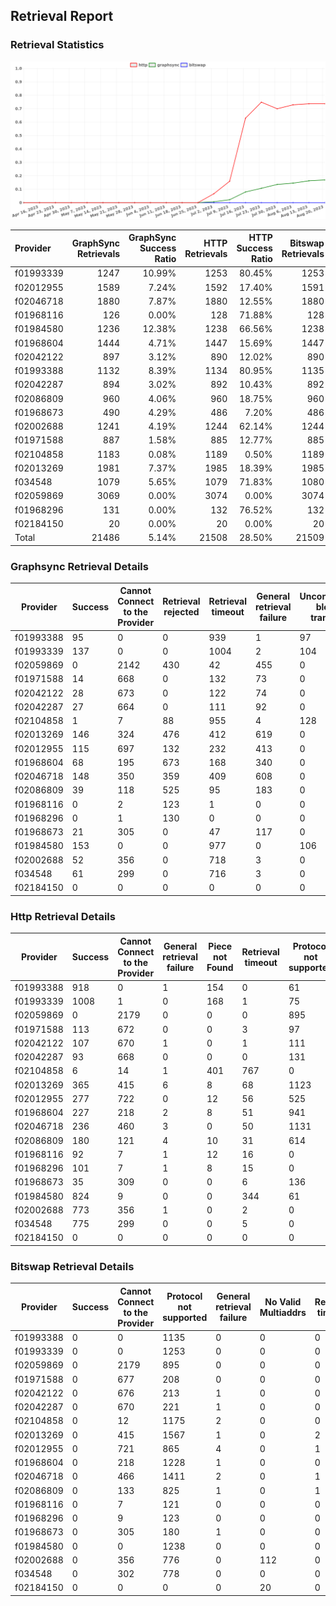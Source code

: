 ## Retrieval Report
### Retrieval Statistics
<img src="https://raw.githubusercontent.com/data-preservation-programs/filplus-checker-assets/main/filecoin-project/filecoin-plus-large-datasets/issues/1728/1692798950018.png"/>

| Provider  | GraphSync Retrievals | GraphSync Success Ratio | HTTP Retrievals | HTTP Success Ratio | Bitswap Retrievals | Bitswap Success Ratio |
| :-------- | -------------------: | ----------------------: | --------------: | -----------------: | -----------------: | --------------------: |
| f01993339 |                 1247 |                  10.99% |            1253 |             80.45% |               1253 |                 0.00% |
| f02012955 |                 1589 |                   7.24% |            1592 |             17.40% |               1591 |                 0.00% |
| f02046718 |                 1880 |                   7.87% |            1880 |             12.55% |               1880 |                 0.00% |
| f01968116 |                  126 |                   0.00% |             128 |             71.88% |                128 |                 0.00% |
| f01984580 |                 1236 |                  12.38% |            1238 |             66.56% |               1238 |                 0.00% |
| f01968604 |                 1444 |                   4.71% |            1447 |             15.69% |               1447 |                 0.00% |
| f02042122 |                  897 |                   3.12% |             890 |             12.02% |                890 |                 0.00% |
| f01993388 |                 1132 |                   8.39% |            1134 |             80.95% |               1135 |                 0.00% |
| f02042287 |                  894 |                   3.02% |             892 |             10.43% |                892 |                 0.00% |
| f02086809 |                  960 |                   4.06% |             960 |             18.75% |                960 |                 0.00% |
| f01968673 |                  490 |                   4.29% |             486 |              7.20% |                486 |                 0.00% |
| f02002688 |                 1241 |                   4.19% |            1244 |             62.14% |               1244 |                 0.00% |
| f01971588 |                  887 |                   1.58% |             885 |             12.77% |                885 |                 0.00% |
| f02104858 |                 1183 |                   0.08% |            1189 |              0.50% |               1189 |                 0.00% |
| f02013269 |                 1981 |                   7.37% |            1985 |             18.39% |               1985 |                 0.00% |
| f034548   |                 1079 |                   5.65% |            1079 |             71.83% |               1080 |                 0.00% |
| f02059869 |                 3069 |                   0.00% |            3074 |              0.00% |               3074 |                 0.00% |
| f01968296 |                  131 |                   0.00% |             132 |             76.52% |                132 |                 0.00% |
| f02184150 |                   20 |                   0.00% |              20 |              0.00% |                 20 |                 0.00% |
| Total     |                21486 |                   5.14% |           21508 |             28.50% |              21509 |                 0.00% |

### Graphsync Retrieval Details
| Provider  | Success | Cannot Connect to the Provider | Retrieval rejected | Retrieval timeout | General retrieval failure | Unconfirmed block transfer | No Valid Multiaddrs | Piece not Found |
| --------- | ------- | ------------------------------ | ------------------ | ----------------- | ------------------------- | -------------------------- | ------------------- | --------------- |
| f01993388 | 95      | 0                              | 0                  | 939               | 1                         | 97                         | 0                   | 0               |
| f01993339 | 137     | 0                              | 0                  | 1004              | 2                         | 104                        | 0                   | 0               |
| f02059869 | 0       | 2142                           | 430                | 42                | 455                       | 0                          | 0                   | 0               |
| f01971588 | 14      | 668                            | 0                  | 132               | 73                        | 0                          | 0                   | 0               |
| f02042122 | 28      | 673                            | 0                  | 122               | 74                        | 0                          | 0                   | 0               |
| f02042287 | 27      | 664                            | 0                  | 111               | 92                        | 0                          | 0                   | 0               |
| f02104858 | 1       | 7                              | 88                 | 955               | 4                         | 128                        | 0                   | 0               |
| f02013269 | 146     | 324                            | 476                | 412               | 619                       | 0                          | 0                   | 4               |
| f02012955 | 115     | 697                            | 132                | 232               | 413                       | 0                          | 0                   | 0               |
| f01968604 | 68      | 195                            | 673                | 168               | 340                       | 0                          | 0                   | 0               |
| f02046718 | 148     | 350                            | 359                | 409               | 608                       | 0                          | 0                   | 6               |
| f02086809 | 39      | 118                            | 525                | 95                | 183                       | 0                          | 0                   | 0               |
| f01968116 | 0       | 2                              | 123                | 1                 | 0                         | 0                          | 0                   | 0               |
| f01968296 | 0       | 1                              | 130                | 0                 | 0                         | 0                          | 0                   | 0               |
| f01968673 | 21      | 305                            | 0                  | 47                | 117                       | 0                          | 0                   | 0               |
| f01984580 | 153     | 0                              | 0                  | 977               | 0                         | 106                        | 0                   | 0               |
| f02002688 | 52      | 356                            | 0                  | 718               | 3                         | 0                          | 112                 | 0               |
| f034548   | 61      | 299                            | 0                  | 716               | 3                         | 0                          | 0                   | 0               |
| f02184150 | 0       | 0                              | 0                  | 0                 | 0                         | 0                          | 20                  | 0               |

### Http Retrieval Details
| Provider  | Success | Cannot Connect to the Provider | General retrieval failure | Piece not Found | Retrieval timeout | Protocol not supported | No Valid Multiaddrs |
| --------- | ------- | ------------------------------ | ------------------------- | --------------- | ----------------- | ---------------------- | ------------------- |
| f01993388 | 918     | 0                              | 1                         | 154             | 0                 | 61                     | 0                   |
| f01993339 | 1008    | 1                              | 0                         | 168             | 1                 | 75                     | 0                   |
| f02059869 | 0       | 2179                           | 0                         | 0               | 0                 | 895                    | 0                   |
| f01971588 | 113     | 672                            | 0                         | 0               | 3                 | 97                     | 0                   |
| f02042122 | 107     | 670                            | 1                         | 0               | 1                 | 111                    | 0                   |
| f02042287 | 93      | 668                            | 0                         | 0               | 0                 | 131                    | 0                   |
| f02104858 | 6       | 14                             | 1                         | 401             | 767               | 0                      | 0                   |
| f02013269 | 365     | 415                            | 6                         | 8               | 68                | 1123                   | 0                   |
| f02012955 | 277     | 722                            | 0                         | 12              | 56                | 525                    | 0                   |
| f01968604 | 227     | 218                            | 2                         | 8               | 51                | 941                    | 0                   |
| f02046718 | 236     | 460                            | 3                         | 0               | 50                | 1131                   | 0                   |
| f02086809 | 180     | 121                            | 4                         | 10              | 31                | 614                    | 0                   |
| f01968116 | 92      | 7                              | 1                         | 12              | 16                | 0                      | 0                   |
| f01968296 | 101     | 7                              | 1                         | 8               | 15                | 0                      | 0                   |
| f01968673 | 35      | 309                            | 0                         | 0               | 6                 | 136                    | 0                   |
| f01984580 | 824     | 9                              | 0                         | 0               | 344               | 61                     | 0                   |
| f02002688 | 773     | 356                            | 1                         | 0               | 2                 | 0                      | 112                 |
| f034548   | 775     | 299                            | 0                         | 0               | 5                 | 0                      | 0                   |
| f02184150 | 0       | 0                              | 0                         | 0               | 0                 | 0                      | 20                  |

### Bitswap Retrieval Details
| Provider  | Success | Cannot Connect to the Provider | Protocol not supported | General retrieval failure | No Valid Multiaddrs | Retrieval timeout |
| --------- | ------- | ------------------------------ | ---------------------- | ------------------------- | ------------------- | ----------------- |
| f01993388 | 0       | 0                              | 1135                   | 0                         | 0                   | 0                 |
| f01993339 | 0       | 0                              | 1253                   | 0                         | 0                   | 0                 |
| f02059869 | 0       | 2179                           | 895                    | 0                         | 0                   | 0                 |
| f01971588 | 0       | 677                            | 208                    | 0                         | 0                   | 0                 |
| f02042122 | 0       | 676                            | 213                    | 1                         | 0                   | 0                 |
| f02042287 | 0       | 670                            | 221                    | 1                         | 0                   | 0                 |
| f02104858 | 0       | 12                             | 1175                   | 2                         | 0                   | 0                 |
| f02013269 | 0       | 415                            | 1567                   | 1                         | 0                   | 2                 |
| f02012955 | 0       | 721                            | 865                    | 4                         | 0                   | 1                 |
| f01968604 | 0       | 218                            | 1228                   | 1                         | 0                   | 0                 |
| f02046718 | 0       | 466                            | 1411                   | 2                         | 0                   | 1                 |
| f02086809 | 0       | 133                            | 825                    | 1                         | 0                   | 1                 |
| f01968116 | 0       | 7                              | 121                    | 0                         | 0                   | 0                 |
| f01968296 | 0       | 9                              | 123                    | 0                         | 0                   | 0                 |
| f01968673 | 0       | 305                            | 180                    | 1                         | 0                   | 0                 |
| f01984580 | 0       | 0                              | 1238                   | 0                         | 0                   | 0                 |
| f02002688 | 0       | 356                            | 776                    | 0                         | 112                 | 0                 |
| f034548   | 0       | 302                            | 778                    | 0                         | 0                   | 0                 |
| f02184150 | 0       | 0                              | 0                      | 0                         | 20                  | 0                 |
